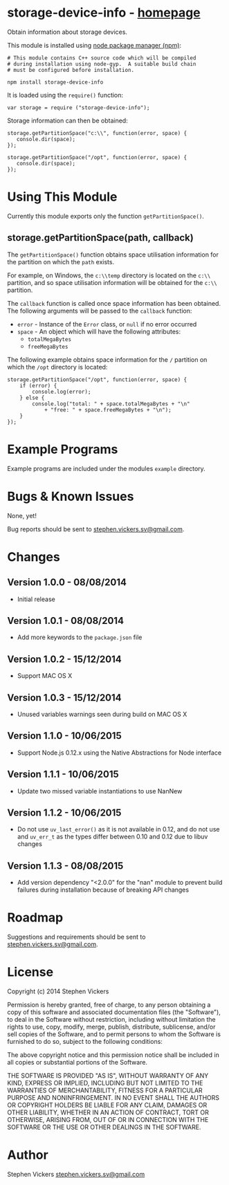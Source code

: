 
# storage-device-info - [homepage][homepage]

Obtain information about storage devices.

This module is installed using [node package manager (npm)][npm]:

    # This module contains C++ source code which will be compiled
    # during installation using node-gyp.  A suitable build chain
    # must be configured before installation.
    
    npm install storage-device-info

It is loaded using the `require()` function:

    var storage = require ("storage-device-info");

Storage information can then be obtained:

    storage.getPartitionSpace("c:\\", function(error, space) {
       console.dir(space);
    });

    storage.getPartitionSpace("/opt", function(error, space) {
       console.dir(space);
    });

[homepage]: http://re-tool.org "Homepage"
[npm]: https://npmjs.org/ "npm"

# Using This Module

Currently this module exports only the function `getPartitionSpace()`.

## storage.getPartitionSpace(path, callback)

The `getPartitionSpace()` function obtains space utilisation information for
the partition on which the `path` exists.

For example, on Windows, the `c:\\temp` directory is located on the `c:\\`
partition, and so space utilisation information will be obtained for the `c:\\`
partition.

The `callback` function is called once space information has been obtained.
The following arguments will be passed to the `callback` function:

 * `error` - Instance of the `Error` class, or `null` if no error occurred
 * `space` - An object which will have the following attributes:
    * `totalMegaBytes`
    * `freeMegaBytes`

The following example obtains space information for the `/` partition on which
the `/opt` directory is located:

    storage.getPartitionSpace("/opt", function(error, space) {
        if (error) {
            console.log(error);
        } else {
            console.log("total: " + space.totalMegaBytes + "\n"
                + "free: " + space.freeMegaBytes + "\n");
        }
    });

# Example Programs

Example programs are included under the modules `example` directory.

# Bugs & Known Issues

None, yet!

Bug reports should be sent to <stephen.vickers.sv@gmail.com>.

# Changes

## Version 1.0.0 - 08/08/2014

 * Initial release

## Version 1.0.1 - 08/08/2014

 * Add more keywords to the `package.json` file

## Version 1.0.2 - 15/12/2014

 * Support MAC OS X

## Version 1.0.3 - 15/12/2014

 * Unused variables warnings seen during build on MAC OS X

## Version 1.1.0 - 10/06/2015

 * Support Node.js 0.12.x using the Native Abstractions for Node interface

## Version 1.1.1 - 10/06/2015

 * Update two missed variable instantiations to use NanNew

## Version 1.1.2 - 10/06/2015

 * Do not use `uv_last_error()` as it is not available in 0.12, and do not use
   and `uv_err_t` as the types differ between 0.10 and 0.12 due to libuv
   changes

## Version 1.1.3 - 08/08/2015

 * Add version dependency "<2.0.0" for the "nan" module to prevent build
   failures during installation because of breaking API changes

# Roadmap

Suggestions and requirements should be sent to <stephen.vickers.sv@gmail.com>.

# License

Copyright (c) 2014 Stephen Vickers

Permission is hereby granted, free of charge, to any person obtaining a copy
of this software and associated documentation files (the "Software"), to deal
in the Software without restriction, including without limitation the rights
to use, copy, modify, merge, publish, distribute, sublicense, and/or sell
copies of the Software, and to permit persons to whom the Software is
furnished to do so, subject to the following conditions:

The above copyright notice and this permission notice shall be included in
all copies or substantial portions of the Software.

THE SOFTWARE IS PROVIDED "AS IS", WITHOUT WARRANTY OF ANY KIND, EXPRESS OR
IMPLIED, INCLUDING BUT NOT LIMITED TO THE WARRANTIES OF MERCHANTABILITY,
FITNESS FOR A PARTICULAR PURPOSE AND NONINFRINGEMENT. IN NO EVENT SHALL THE
AUTHORS OR COPYRIGHT HOLDERS BE LIABLE FOR ANY CLAIM, DAMAGES OR OTHER
LIABILITY, WHETHER IN AN ACTION OF CONTRACT, TORT OR OTHERWISE, ARISING FROM,
OUT OF OR IN CONNECTION WITH THE SOFTWARE OR THE USE OR OTHER DEALINGS IN
THE SOFTWARE.

# Author

Stephen Vickers <stephen.vickers.sv@gmail.com>
